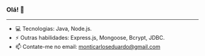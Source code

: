 ### Olá! 👋

<hr>

- 💻 Tecnologias: Java, Node.js.
- ⚡ Outras habilidades: Express.js, Mongoose, Bcrypt, JDBC.
- 📫 Contate-me no email: monticarloseduardo@gmail.com

